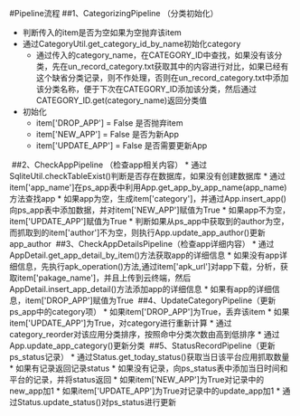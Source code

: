 #Pipeline流程
##1、CategorizingPipeline （分类初始化）
*	判断传入的item是否为空如果为空抛弃该item
*	通过CategoryUtil.get_category_id_by_name初始化category
	*	通过传入的category_name，在CATEGORY_ID中查找，如果没有该分类，先在un_record_category.txt获取其中的内容进行对比，如果已经有这个缺省分类记录，则不作处理，否则在un_record_category.txt中添加该分类名称，便于下次在CATEGORY_ID添加该分类，然后通过CATEGORY_ID.get(category_name)返回分类值
*	初始化<br>
	*	item['DROP_APP'] = False  是否抛弃item<br>
	*	item['NEW_APP'] = False  是否为新App<br>
	*	item['UPDATE_APP'] = False  是否需要更新App<br>

<img src="http://wh1100717.github.io/PolySpider/images/flowchart/CategorizingPipeline.jpg"  alt="">
##2、CheckAppPipeline （检查app相关内容）
*	通过SqliteUtil.checkTableExist()判断是否存在数据库，如果没有创建数据库
*	通过item['app_name']在ps_app表中利用App.get_app_by_app_name(app_name)方法查找app
	*	如果app为空，生成item['category']，并通过App.insert_app()向ps_app表中添加数据，并对item['NEW_APP']赋值为True
	*	如果app不为空，item['UPDATE_APP']赋值为True
*	判断如果从ps_app中获取到的author为空，而抓取到的item['author']不为空，则执行App.update_app_author()更新app_author

<img src="http://wh1100717.github.io/PolySpider/images/flowchart/CheckAppPipeline.jpg"  alt="">
##3、CheckAppDetailsPipeline（检查app详细内容）
*	通过AppDetail.get_app_detail_by_item()方法获取app的详细信息
	*	如果没有app详细信息，先执行apk_operation()方法,通过item['apk_url']对app下载，分析，获取item['pakage_name']，并且上传到云终端，然后AppDetail.insert_app_detail()方法添加app的详细信息
	*	如果有app的详细信息，item['DROP_APP']赋值为True

<img src="http://wh1100717.github.io/PolySpider/images/flowchart/CheckAppDetailsPipeline.jpg"  alt="">
##4、UpdateCategoryPipeline（更新ps_app中的category项）
*	如果item['DROP_APP']为True，丢弃该item
*	如果item['UPDATE_APP']为True，对category进行重新计算
*	通过category_reorder对该应用分类排序，按照命中分类次数由高到低排序
*	通过App.update_app_category()更新分类

<img src="http://wh1100717.github.io/PolySpider/images/flowchart/UpdateCategoryPipeline.jpg"  alt="">
##5、StatusRecordPipeline（更新ps_status记录）
*	通过Status.get_today_status()获取当日该平台应用抓取数量
	*	如果有记录返回记录status
	*	如果没有记录，向ps_status表中添加当日时间和平台的记录，并将status返回
*	如果item['NEW_APP']为True对记录中的new_app加1
*	如果item['UPDATE_APP']为True对记录中的update_app加1
*	通过Status.update_status()对ps_status进行更新

<img src="http://wh1100717.github.io/PolySpider/images/flowchart/StatusRecordPipeline.jpg"  alt="">
